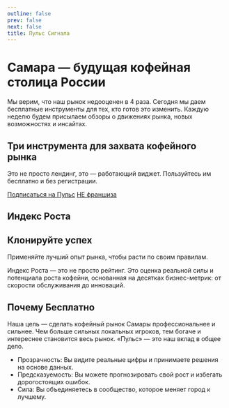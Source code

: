 ```yaml
---
outline: false
prev: false
next: false
title: Пульс Сигнала
---
```


# Самара — будущая кофейная столица России

Мы верим, что наш рынок недооценен в 4 раза. Сегодня мы даем бесплатные инструменты для тех, кто готов это изменить. Каждую неделю будем присылаем обзоры о движениях рынка, новых возможностях и инсайтах.

## Три инструмента для захвата кофейного рынка

Это не просто лендинг, это — работающий виджет. Пользуйтесь им бесплатно и без регистрации.

<div class="button-group">
  <a href="/brew/membership" class="btn btn-primary" rel="noopener noreferrer">Подписаться на Пульс</a>
  <a href="https://www.perplexity.ai/page/meta-franshiza-b-r-e-w-Tl5xfN_GREy2qFe4qDqSSg" class="btn btn-secondary" target="_blank" rel="noopener noreferrer">НЕ франшиза</a>
</div>

<IndexPlans />

## Индекс Роста


## Клонируйте успех

Применяйте лучший опыт рынка, чтобы расти по своим правилам.

<BrandCards />

Индекс Роста — это не просто рейтинг. Это оценка реальной силы и потенциала роста кофейни, основанная на десятках бизнес-метрик: от скорости обслуживания до инноваций.

## Почему Бесплатно

Наша цель — сделать кофейный рынок Самары профессиональнее и сильнее. Чем больше сильных локальных игроков, тем богаче и интереснее становится весь рынок. «Пульс» — это наш вклад в общее дело.

- Прозрачность: Вы видите реальные цифры и принимаете решения на основе данных.
- Предсказуемость: Вы можете прогнозировать свой рост и избегать дорогостоящих ошибок.
- Сила: Вы объединяетесь в сообщество, которое меняет город к лучшему.

<PulseSubscribeBanner />
